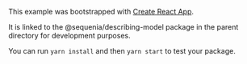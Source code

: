 This example was bootstrapped with [Create React App](https://github.com/facebook/create-react-app).

It is linked to the @sequenia/describing-model package in the parent directory for development purposes.

You can run `yarn install` and then `yarn start` to test your package.
